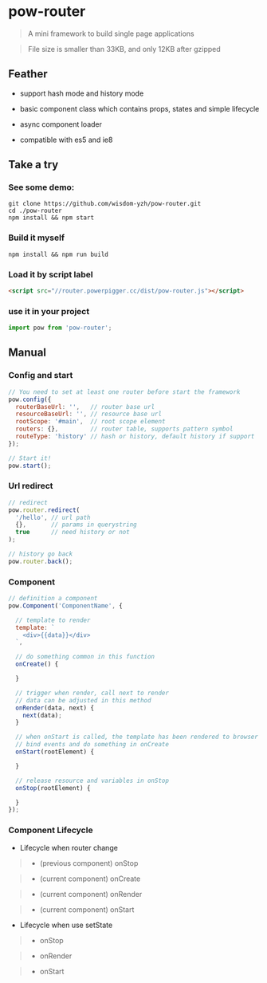 # pow-router

> A mini framework to build single page applications

> File size is smaller than 33KB, and only 12KB after gzipped

## Feather

* support hash mode and history mode

* basic component class which contains props, states and simple lifecycle

* async component loader

* compatible with es5 and ie8

##

## Take a try

### See some demo:

```shell
git clone https://github.com/wisdom-yzh/pow-router.git
cd ./pow-router
npm install && npm start
```

### Build it myself

```shell
npm install && npm run build
```

### Load it by script label

```html
<script src="//router.powerpigger.cc/dist/pow-router.js"></script>
```

### use it in your project

```javascript
import pow from 'pow-router';
```

## Manual

### Config and start

```javascript
// You need to set at least one router before start the framework
pow.config({
  routerBaseUrl: '',   // router base url
  resourceBaseUrl: '', // resource base url
  rootScope: '#main',  // root scope element
  routers: {},         // router table, supports pattern symbol
  routeType: 'history' // hash or history, default history if support
});

// Start it!
pow.start();
```

### Url redirect

```javascript
// redirect
pow.router.redirect(
  '/hello', // url path
  {},       // params in querystring
  true      // need history or not
);

// history go back
pow.router.back();
```

### Component

```javascript
// definition a component
pow.Component('ComponentName', {

  // template to render
  template: `
    <div>{{data}}</div>
  `,

  // do something common in this function
  onCreate() {

  }

  // trigger when render, call next to render
  // data can be adjusted in this method
  onRender(data, next) {
    next(data);
  }

  // when onStart is called, the template has been rendered to browser
  // bind events and do something in onCreate
  onStart(rootElement) {

  }

  // release resource and variables in onStop
  onStop(rootElement) {

  }
});
```

### Component Lifecycle

* Lifecycle when router change

> * (previous component) onStop

> * (current  component) onCreate

> * (current component) onRender

> * (current component) onStart

* Lifecycle when use setState

> * onStop

> * onRender

> * onStart
